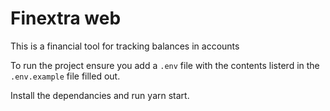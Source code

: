 # Finextra web

This is a financial tool for tracking balances in accounts

To run the project ensure you add a `.env` file with the contents listerd in the `.env.example` file filled out.

Install the dependancies and run yarn start.
